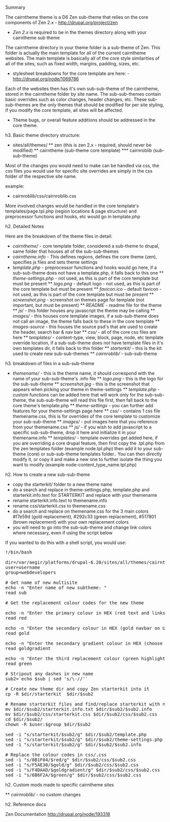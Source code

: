 Summary

The cairntheme theme is a D6 Zen sub-theme that relies on the core components of Zen 2.x - http://drupal.org/project/zen

 * *Zen 2.x* is required to be in the themes directory along with your cairntheme sub theme

The cairntheme directory  in your theme folder is a sub-theme of Zen. This folder is actually the main template for all of the current cairntheme websites. The main template is basically all of the core style similarities of all of the sites, such as fixed width, margins, padding, sizes, etc. 

 * stylesheet breakdowns for the core template are here:  - http://drupal.org/node/1069786

Each of the websites then has it's own sub-sub-theme of the cairntheme, stored in the cairntheme folder by site name. The sub-sub-themes contain basic overrides such as color changes, header changes, etc. These sub-sub-themes are the only themes that should be modified for per site styling, if you modify the core template, all sites will be affected. 
 
 * Theme bugs, or overall feature additions should be addressed in the core theme. 

h3. Basic theme directory structure: 

 * sites/all/themes/
 ** zen (this is zen 2.x - required, should never be modified)
 ** cairntheme (sub-theme core template)
 *** cairnroblib (sub-sub-theme)

Most of the changes you would need to make can be handled via css, the css files you would use for specific site overrides are simply in the css folder of the respective site name. 

example:  

 * cairnroblib/css/cairnroblib.css

More involved changes would be handled in the core template's templates/page.tpl.php (region locations & page structure) and preprocessor functions and hooks, etc would go in template.php


h2. Detailed Notes

Here are the breakdown of the theme files in detail: 

 * *cairntheme/* - core template folder, considered a sub-theme to drupal, same folder that houses all of the sub-sub-themes
 * *cairntheme.info* - This defines regions, defines the core theme (zen), specifies js files and sets theme settings
 * *template.php* - preprocessor functions and hooks would go here, if a sub-sub-theme does not have a template.php, it falls back to this one
 ** *theme-settings.php* - not used, as this is part of the core template but must be present
 ** *logo.png* - default logo - not used, as this is part of the core template but must be present
 ** *favicon.ico* - default favicon - not used, as this is part of the core template but must be present
 ** *screenshot.png* - screenshot on themes page for template (not important, but must be present)
 ** *README* - readme file for the theme
 ** *js/* - this folder houses any javascript the theme may be calling
 ** *images/* - this houses core template images, if a sub-sub-theme does not call an image, the theme falls back to these in the core template
 ** *images-source* - this houses the source psd's that are used to create the header, search bar & nav bar
 ** *css/* - all of the core css files are here
 ** *templates/* - content-type, view, block, page, node, etc template override location, if a sub-sub-theme does not have template files in it's own templates dir, it falls back to this folder
 ** *starterkit/* - this is the kit used to create new sub-sub-themes
 ** *cairnroblib/* - sub-sub-theme

h3. breakdown of files in a sub-sub-theme

 * *themename/* - this is the theme name, it should correspond with the name of your sub-sub-theme's .info file
 ** *logo.png* - this is the logo for the sub-sub-theme
 ** *screenshot.jpg* - this is the screenshot that appears when picking your theme in theme-settings
 ** *template.php* - custom functions can be added here that will work only for the sub-sub-theme, the sub-sub-theme will read this file first, then fall back to the core theme's template.php
 ** *theme-settings* - you can further add features for your theme-settings page here
 ** *css/* - contains 1 css file themename.css, this is for overrides of the core template to customize your sub-sub-theme
 ** *images/* - put images here that you reference from your themename.css
 ** *js/* - if you wish to add javascript to a specific sub-sub-theme, drop it here and initialize it in your themename.info
 ** *templates/* - template overrides get added here, if you are overriding a core drupal feature, then first copy the .tpl.php from the zen templates folder (example node.tpl.php) then add it to your sub-theme (core) or sub-sub-theme templates folder.. You can then directly modify it, or copy it and make a new one to further isolate the thing you want to modify (example node-content_type_name.tpl.php)

h2. How to create a new sub-sub-theme

 * copy the starterkit/ folder to a new theme name
 * do a search and replace in theme-settings.php, template.php and starterkit.info.text for STARTERKIT and replace with your themename
 * rename starterkit.info.text to themename.info
 * rename css/starterkit.css to themename.css
 * do a search and replace on themename.css for the 3 main colors #f7e59d (gold replacement), #292c33 (green replacement), #517801 (brown replacement) with your own replacement colors 
 * you will need to go into the sub-sub-theme and change link colors where necessary, even if using the script below

If you wanted to do this with a shell script, you would use: 

<pre>
!/bin/bash

dir=/var/aegir/platforms/drupal-6.20/sites/all/themes/cairntheme
user=username
group=webdevelopers

# Get name of new multisite
echo -n "Enter name of new subtheme: "
read sub

# Get the replacement colour codes for the new theme

echo -n "Enter the primary colour in HEX (red text and links on UPEI): "
read red

echo -n "Enter the secondary colour in HEX (gold navbar on UPEI): "
read gold

echo -n "Enter the secondary gradient colour in HEX (choose a lighter color - http://www.colorzilla.com/gradient-editor/ ): "
read goldgradient

echo -n "Enter the third replacement colour (green highlights on UPEI): "
read green

# Stripout any dashes in new name
sub2=`echo $sub | sed 's/\-//'`

# Create new theme dir and copy Zen starterkit into it
cp -R $dir/starterkit  $dir/$sub2

# Rename starterkit files and find/replace starterkit with new subtheme name in all the files
mv $dir/$sub2/starterkit.info.txt $dir/$sub2/$sub2.info
mv $dir/$sub2/css/starterkit.css $dir/$sub2/css/$sub2.css
cd $dir/$sub2/
chown -R $user:$group $dir/$sub2

sed -i "s/starterkit/$sub2/g" $dir/$sub2/template.php
sed -i "s/starterkit/$sub2/g" $dir/$sub2/theme-settings.php
sed -i "s/starterkit/$sub2/g" $dir/$sub2/$sub2.info

# Replace the colour codes in css/<theme>.css
sed -i "s/8B1F04/$red/g" $dir/$sub2/css/$sub2.css
sed -i "s/F5AE30/$gold/g" $dir/$sub2/css/$sub2.css
sed -i "s/F4DAAD/$goldgradient/g" $dir/$sub2/css/$sub2.css
sed -i "s/6B6F2A/$green/g" $dir/$sub2/css/$sub2.css
</pre>

h2. 
Custom mods made to specific cairntheme sites

 ** *cairnroblib/* - no custom changes

h2. Reference docs

Zen Documentation
http://drupal.org/node/193318
